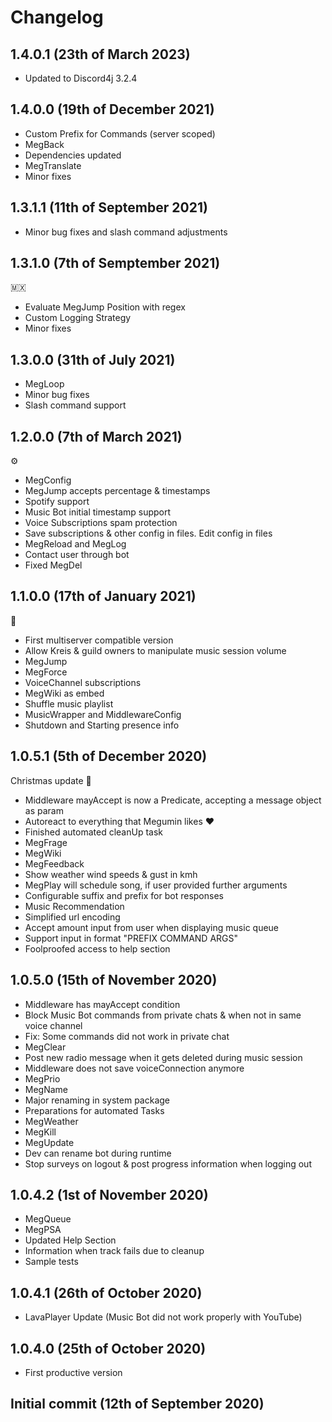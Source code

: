 # Changelog
## 1.4.0.1 (23th of March 2023)
- Updated to Discord4j 3.2.4
## 1.4.0.0 (19th of December 2021)
- Custom Prefix for Commands (server scoped)
- MegBack
- Dependencies updated
- MegTranslate
- Minor fixes
## 1.3.1.1 (11th of September 2021)
- Minor bug fixes and slash command adjustments
## 1.3.1.0 (7th of Semptember 2021)
:mexico:
- Evaluate MegJump Position with regex
- Custom Logging Strategy
- Minor fixes
## 1.3.0.0 (31th of July 2021)
- MegLoop
- Minor bug fixes
- Slash command support

## 1.2.0.0 (7th of March 2021)
:gear:

- MegConfig
- MegJump accepts percentage & timestamps
- Spotify support
- Music Bot initial timestamp support
- Voice Subscriptions spam protection
- Save subscriptions & other config in files. Edit config in files
- MegReload and MegLog
- Contact user through bot
- Fixed MegDel

## 1.1.0.0 (17th of January 2021)

:chicken:
- First multiserver compatible version
- Allow Kreis & guild owners to manipulate music session volume
- MegJump
- MegForce
- VoiceChannel subscriptions
- MegWiki as embed
- Shuffle music playlist
- MusicWrapper and MiddlewareConfig
- Shutdown and Starting presence info

## 1.0.5.1 (5th of December 2020)
Christmas update :christmas_tree:
- Middleware mayAccept is now a Predicate, accepting a message object as param
- Autoreact to everything that Megumin likes :heart:
- Finished automated cleanUp task
- MegFrage
- MegWiki
- MegFeedback
- Show weather wind speeds & gust in kmh
- MegPlay will schedule song, if user provided further arguments
- Configurable suffix and prefix for bot responses
- Music Recommendation
- Simplified url encoding
- Accept amount input from user when displaying music queue
- Support input in format "PREFIX COMMAND ARGS"
- Foolproofed access to help section
## 1.0.5.0 (15th of November 2020)
- Middleware has mayAccept condition
- Block Music Bot commands from private chats & when not in same voice channel
- Fix: Some commands did not work in private chat
- MegClear
- Post new radio message when it gets deleted during music session
- Middleware does not save voiceConnection anymore
- MegPrio
- MegName
- Major renaming in system package
- Preparations for automated Tasks
- MegWeather
- MegKill
- MegUpdate
- Dev can rename bot during runtime
- Stop surveys on logout & post progress information when logging out
## 1.0.4.2 (1st of November 2020)
- MegQueue
- MegPSA
- Updated Help Section
- Information when track fails due to cleanup
- Sample tests
## 1.0.4.1 (26th of October 2020)
- LavaPlayer Update (Music Bot did not work properly with YouTube)
## 1.0.4.0 (25th of October 2020)
- First productive version
## Initial commit (12th of September 2020)
